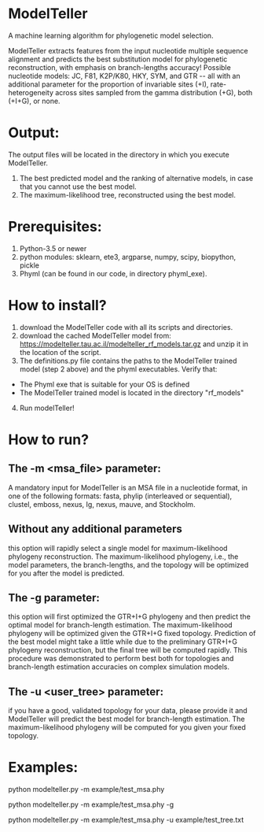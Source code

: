 # ModelTeller
A machine learning algorithm for phylogenetic model selection.

ModelTeller extracts features from the input nucleotide multiple sequence alignment and predicts the best substitution model for phylogenetic reconstruction, with emphasis on branch-lengths accuracy!
Possible nucleotide models: JC, F81, K2P/K80, HKY, SYM, and GTR -- all with an additional parameter for the proportion of invariable sites (+I), rate-heterogeneity across sites sampled from the gamma distribution (+G), both (+I+G), or none.

# Output:
The output files will be located in the directory in which you execute ModelTeller.
1. The best predicted model and the ranking of alternative models, in case that you cannot use the best model.
2. The maximum-likelihood tree, reconstructed using the best model.

# Prerequisites:
1. Python-3.5 or newer
2. python modules: sklearn, ete3, argparse, numpy, scipy, biopython, pickle
3. Phyml (can be found in our code, in directory phyml_exe).

# How to install?
1. download the ModelTeller code with all its scripts and directories.
2. download the cached ModelTeller model from: https://modelteller.tau.ac.il/modelteller_rf_models.tar.gz
and unzip it in the location of the script.
3. The definitions.py file contains the paths to the ModelTeller trained model (step 2 above) and the phyml executables.
Verify that: 
- The Phyml exe that is suitable for your OS is defined
- The ModelTeller trained model is located in the directory "rf_models"
4. Run modelTeller!

# How to run?
## The -m <msa_file> parameter:
A mandatory input for ModelTeller is an MSA file in a nucleotide format, in one of the following formats: fasta, phylip (interleaved or sequential), clustel, emboss, nexus, Ig, nexus, mauve, and Stockholm.
## Without any additional parameters
this option will rapidly select a single model for maximum-likelihood phylogeny reconstruction. The maximum-likelihood phylogeny, i.e., the model parameters, the branch-lengths, and the topology will be optimized for you after the model is predicted.
## The -g parameter:
this option will first optimized the GTR+I+G phylogeny and then predict the optimal model for branch-length estimation. The maximum-likelihood phylogeny will be optimized given the GTR+I+G fixed topology. Prediction of the best model might take a little while due to the preliminary GTR+I+G phylogeny reconstruction, but the final tree will be computed rapidly. This procedure was demonstrated to perform best both for topologies and branch-length estimation accuracies on complex simulation models.
## The -u <user_tree> parameter:
if you have a good, validated topology for your data, please provide it and ModelTeller will predict the best model for branch-length estimation. The maximum-likelihood phylogeny will be computed for you given your fixed topology.

# Examples:
python modelteller.py -m example/test_msa.phy

python modelteller.py -m example/test_msa.phy -g

python modelteller.py -m example/test_msa.phy -u example/test_tree.txt
